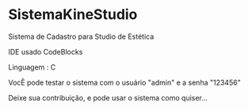 # SistemaKineStudio
Sistema de Cadastro para Studio de Estética

IDE usado CodeBlocks

Linguagem : C

VocÊ pode testar o sistema  com o usuário "admin" e a senha "123456"

Deixe sua contribuição, e pode usar o sistema como quiser...
